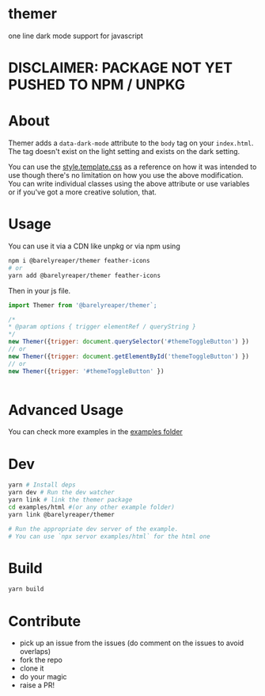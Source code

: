 # themer
one line dark mode support for javascript

# DISCLAIMER: PACKAGE NOT YET PUSHED TO NPM / UNPKG

# About
Themer adds a `data-dark-mode` attribute to the `body` tag on your `index.html`.
The tag doesn't exist on the light setting and exists on the dark setting.

You can use the [style.template.css](/style.template.css) as a reference on how it was intended to use though there's no limitation on how you use the above modification. You can write individual classes using the above attribute or use variables or if you've got a more creative solution, that.

# Usage
You can use it via a CDN like unpkg or via npm using

```sh
npm i @barelyreaper/themer feather-icons
# or
yarn add @barelyreaper/themer feather-icons
```

Then in your js file.

```js
import Themer from '@barelyreaper/themer`;

/*
* @param options { trigger elementRef / queryString }
*/
new Themer({trigger: document.querySelector('#themeToggleButton') })
// or
new Themer({trigger: document.getElementById('themeToggleButton') })
// or
new Themer({trigger: '#themeToggleButton' })
```


```styles.css

```

# Advanced Usage

You can check more examples in the [examples folder](/examples)

# Dev 
```sh
yarn # Install deps
yarn dev # Run the dev watcher
yarn link # link the themer package
cd examples/html #(or any other example folder)
yarn link @barelyreaper/themer

# Run the appropriate dev server of the example. 
# You can use `npx servor examples/html` for the html one

```

# Build 
```sh
yarn build
```

# Contribute 
- pick up an issue from the issues (do comment on the issues to avoid overlaps)
- fork the repo
- clone it
- do your magic 
- raise a PR!





